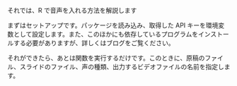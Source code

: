 それでは、R で音声を入れる方法を解説します

まずはセットアップです。パッケージを読み込み、取得した API キーを環境変数として設定します。また、このほかにも依存しているプログラムをインストールする必要がありますが、詳しくはブログをご覧ください。

それができたら、あとは関数を実行するだけです。このときに、原稿のファイル、スライドのファイル、声の種類、出力するビデオファイルの名前を指定します。